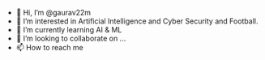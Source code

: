 - 👋 Hi, I’m @gaurav22m
- 👀 I’m interested in Artificial Intelligence and Cyber Security and Football.
- 🌱 I’m currently learning AI & ML
- 💞️ I’m looking to collaborate on ...
- 📫 How to reach me

<!---
gaurav22m/gaurav22m is a ✨ special ✨ repository because its `README.md` (this file) appears on your GitHub profile.
You can click the Preview link to take a look at your changes.
--->

